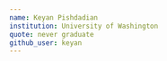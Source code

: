 ```yaml
---
name: Keyan Pishdadian
institution: University of Washington
quote: never graduate
github_user: keyan
---
```

